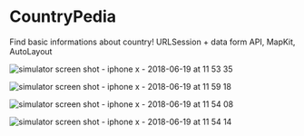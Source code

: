 # CountryPedia
Find basic informations about country! URLSession + data form API, MapKit, AutoLayout


![simulator screen shot - iphone x - 2018-06-19 at 11 53 35](https://user-images.githubusercontent.com/25548451/41590585-a0ad45fc-73b7-11e8-93ce-e857f4bdc652.png)


![simulator screen shot - iphone x - 2018-06-19 at 11 59 18](https://user-images.githubusercontent.com/25548451/41590811-4087c872-73b8-11e8-8d5c-38dd05cb4eda.png)



![simulator screen shot - iphone x - 2018-06-19 at 11 54 08](https://user-images.githubusercontent.com/25548451/41590586-a0d7c296-73b7-11e8-9917-11ccaf6519ff.png)





![simulator screen shot - iphone x - 2018-06-19 at 11 54 14](https://user-images.githubusercontent.com/25548451/41590587-a0fb2c18-73b7-11e8-9bfd-2b4ae23fcab7.png)
